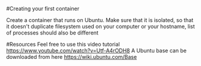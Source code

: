 #Creating your first container

Create a container that runs on Ubuntu. Make sure that it is isolated, so that it doesn't duplicate filesystem used on your computer or your hostname, list of processes should also be different 

#Resources 
Feel free to use this video tutorial
https://www.youtube.com/watch?v=Utf-A4rODH8
A Ubuntu base can be downloaded from here
https://wiki.ubuntu.com/Base
